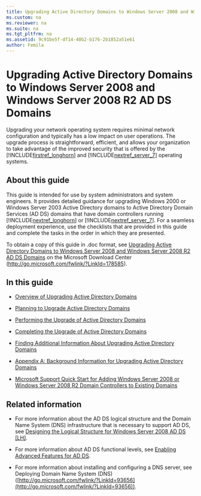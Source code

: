 ```yaml
---
title: Upgrading Active Directory Domains to Windows Server 2008 and Windows Server 2008 R2 AD DS Domains
ms.custom: na
ms.reviewer: na
ms.suite: na
ms.tgt_pltfrm: na
ms.assetid: 9c91be5f-df14-40b2-b176-2b1852a51e61
author: Femila
---
```

# Upgrading Active Directory Domains to Windows Server 2008 and Windows Server 2008 R2 AD DS Domains
Upgrading your network operating system requires minimal network configuration and typically has a low impact on user operations. The upgrade process is straightforward, efficient, and allows your organization to take advantage of the improved security that is offered by the [!INCLUDE[firstref_longhorn](includes/firstref_longhorn_md.md)] and [!INCLUDE[nextref_server_7](includes/nextref_server_7_md.md)] operating systems.  
  
## About this guide  
This guide is intended for use by system administrators and system engineers. It provides detailed guidance for upgrading Windows 2000 or Windows Server 2003 Active Directory domains to Active Directory Domain Services (AD DS) domains that have domain controllers running [!INCLUDE[nextref_longhorn](includes/nextref_longhorn_md.md)] or [!INCLUDE[nextref_server_7](includes/nextref_server_7_md.md)]. For a seamless deployment experience, use the checklists that are provided in this guide and complete the tasks in the order in which they are presented.  
  
To obtain a copy of this guide in .doc format, see [Upgrading Active Directory Domains to Windows Server 2008 and Windows Server 2008 R2 AD DS Domains](http://go.microsoft.com/fwlink/?LinkId=178585) on the Microsoft Download Center (http://go.microsoft.com/fwlink/?LinkId=178585).  
  
## In this guide  
  
-   [Overview of Upgrading Active Directory Domains](Overview-of-Upgrading-Active-Directory-Domains.md)  
  
-   [Planning to Upgrade Active Directory Domains](Planning-to-Upgrade-Active-Directory-Domains.md)  
  
-   [Performing the Upgrade of Active Directory Domains](Performing-the-Upgrade-of-Active-Directory-Domains.md)  
  
-   [Completing the Upgrade of Active Directory Domains](Completing-the-Upgrade-of-Active-Directory-Domains.md)  
  
-   [Finding Additional Information About Upgrading Active Directory Domains](Finding-Additional-Information-About-Upgrading-Active-Directory-Domains.md)  
  
-   [Appendix A: Background Information for Upgrading Active Directory Domains](Appendix-A--Background-Information-for-Upgrading-Active-Directory-Domains.md)  
  
-   [Microsoft Support Quick Start for Adding Windows Server 2008 or Windows Server 2008 R2 Domain Controllers to Existing Domains](assetId:///255b83fa-5f20-455a-b6b0-bef198979268)  
  
## Related information  
  
-   For more information about the AD DS logical structure and the Domain Name System (DNS) infrastructure that is necessary to support AD DS, see [Designing the Logical Structure for Windows Server 2008 AD DS \[LH\]](assetId:///23d96652-a0d9-4f70-9742-514110c99da6).  
  
-   For more information about AD DS functional levels, see [Enabling Advanced Features for AD DS]().  
  
-   For more information about installing and configuring a DNS server, see Deploying Domain Name System (DNS) ([http://go.microsoft.com/fwlink/?LinkId=93656](http://go.microsoft.com/fwlink/?LinkId=93656)).  
  

